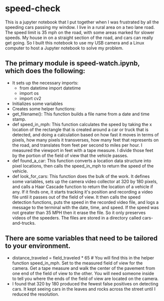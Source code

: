 # speed-check
This is a jupyter notebook that I put together when I was frustrated by all the speeding cars passing my window. I live in a rural area on a two lane road. The speed limit is 35 mph on the road, with some areas marked for slower speeds. My house in on a straight section of the road, and cars can really get going. So I built this notebook to use my USB camera and a Linux computer to host a Jupyter notebook to solve my problem.
## The primary module is speed-watch.ipynb, which does the following:
- It sets up the necessary imports: 
  -  from datetime import datetime
  -  import os
  -  import cv2
-  Initializes some variables
-  Creates some helper functions:
  -  get_filename(): This function builds a file name from a date and time stamp.
  -  def speed_in_mph: This function calculates the speed by taking the x location of the rectangle that is created around a car or truck that is detected, and doing a calculation based on how fast it moves in terms of pixels, how many pixels it transverses, how many feet that represents on the road, and translates from feet per second to miles per hour. I measured the viewport in feet with a tape measure. I divide those feet by the portion of the field of view that the vehicle passes.
  -  def found_a_car: This function converts a location data structure into pixel locations, then calls the speed_in_mph to return the speed of the vehicle.
  -  def look_for_cars: This function does the bulk of the work. It defines some variables, sets up the camera video collector at 320 by 180 pixels, and calls a Haar Cascade function to return the location of a vehicle if any. If it finds one, it starts tracking it's position and recording a video file until it passes out of the field of view. It then calls the speed detection functions, puts the speed in the recorded video file, and logs a message to the terminal with the date, time, and speed. If the speed was not greater than 35 MPH then it erase the file. So it only preserves videos of the speeders. The files are stored in a directory called cars-and-trucks. 
## There are some variables that need to be tailored to your environment. 
-  distance_traveled = field_traveled * 65 # You will find this in the helper function speed_in_mph. Set to the measured field of view for the camera. Get a tape measure and walk the center of the pavement from one end of the field of view to the other. You will need someone inside to tell you where the ends of the field of view are located on the camera.
-  I found that 320 by 180 produced the fewest false positives on detecting cars. It kept seeing cars in the leaves and rocks across the street until I reduced the resolution. 
